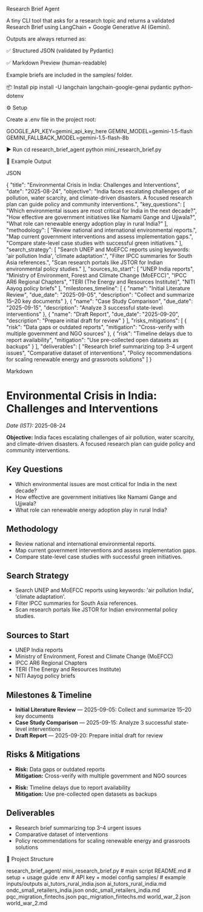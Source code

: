 Research Brief Agent

A tiny CLI tool that asks for a research topic and returns a validated Research Brief using LangChain + Google Generative AI (Gemini).

Outputs are always returned as:

✅ Structured JSON (validated by Pydantic)

✅ Markdown Preview (human-readable)

Example briefs are included in the samples/ folder.



📦 Install
pip install -U langchain langchain-google-genai pydantic python-dotenv


⚙️ Setup

Create a .env file in the project root:

GOOGLE_API_KEY=gemini_api_key_here
GEMINI_MODEL=gemini-1.5-flash
GEMINI_FALLBACK_MODEL=gemini-1.5-flash-8b

▶️ Run
cd research_brief_agent
python mini_research_brief.py


📑 Example Output

JSON

{
  "title": "Environmental Crisis in India: Challenges and Interventions",
  "date": "2025-08-24",
  "objective": "India faces escalating challenges of air pollution, water scarcity, and climate-driven disasters. A focused research plan can guide policy and community interventions.",
  "key_questions": [
    "Which environmental issues are most critical for India in the next decade?",
    "How effective are government initiatives like Namami Gange and Ujjwala?",
    "What role can renewable energy adoption play in rural India?"
  ],
  "methodology": [
    "Review national and international environmental reports.",
    "Map current government interventions and assess implementation gaps.",
    "Compare state-level case studies with successful green initiatives."
  ],
  "search_strategy": [
    "Search UNEP and MoEFCC reports using keywords: 'air pollution India', 'climate adaptation'.",
    "Filter IPCC summaries for South Asia references.",
    "Scan research portals like JSTOR for Indian environmental policy studies."
  ],
  "sources_to_start": [
    "UNEP India reports",
    "Ministry of Environment, Forest and Climate Change (MoEFCC)",
    "IPCC AR6 Regional Chapters",
    "TERI (The Energy and Resources Institute)",
    "NITI Aayog policy briefs"
  ],
  "milestones_timeline": [
    {
      "name": "Initial Literature Review",
      "due_date": "2025-09-05",
      "description": "Collect and summarize 15–20 key documents"
    },
    {
      "name": "Case Study Comparison",
      "due_date": "2025-09-15",
      "description": "Analyze 3 successful state-level interventions"
    },
    {
      "name": "Draft Report",
      "due_date": "2025-09-20",
      "description": "Prepare initial draft for review"
    }
  ],
  "risks_mitigations": [
    {
      "risk": "Data gaps or outdated reports",
      "mitigation": "Cross-verify with multiple government and NGO sources"
    },
    {
      "risk": "Timeline delays due to report availability",
      "mitigation": "Use pre-collected open datasets as backups"
    }
  ],
  "deliverables": [
    "Research brief summarizing top 3–4 urgent issues",
    "Comparative dataset of interventions",
    "Policy recommendations for scaling renewable energy and grassroots solutions"
  ]
}




Markdown 

# Environmental Crisis in India: Challenges and Interventions
*Date (IST):* 2025-08-24

**Objective:** India faces escalating challenges of air pollution, water scarcity, and climate-driven disasters. A focused research plan can guide policy and community interventions.

## Key Questions
- Which environmental issues are most critical for India in the next decade?
- How effective are government initiatives like Namami Gange and Ujjwala?
- What role can renewable energy adoption play in rural India?

## Methodology
- Review national and international environmental reports.
- Map current government interventions and assess implementation gaps.
- Compare state-level case studies with successful green initiatives.

## Search Strategy
- Search UNEP and MoEFCC reports using keywords: 'air pollution India', 'climate adaptation'.
- Filter IPCC summaries for South Asia references.
- Scan research portals like JSTOR for Indian environmental policy studies.

## Sources to Start
- UNEP India reports  
- Ministry of Environment, Forest and Climate Change (MoEFCC)  
- IPCC AR6 Regional Chapters  
- TERI (The Energy and Resources Institute)  
- NITI Aayog policy briefs  

## Milestones & Timeline
- **Initial Literature Review** — 2025-09-05: Collect and summarize 15–20 key documents  
- **Case Study Comparison** — 2025-09-15: Analyze 3 successful state-level interventions  
- **Draft Report** — 2025-09-20: Prepare initial draft for review  

## Risks & Mitigations
- **Risk:** Data gaps or outdated reports  
  **Mitigation:** Cross-verify with multiple government and NGO sources  

- **Risk:** Timeline delays due to report availability  
  **Mitigation:** Use pre-collected open datasets as backups  

## Deliverables
- Research brief summarizing top 3–4 urgent issues  
- Comparative dataset of interventions  
- Policy recommendations for scaling renewable energy and grassroots solutions  


📂 Project Structure

research_brief_agent/
  mini_research_brief.py                # main script
  README.md                             # setup + usage guide
  .env                                  # API key + model config
  samples/                              # example inputs/outputs
    ai_tutors_rural_india.json
    ai_tutors_rural_india.md
    ondc_small_retailers_india.json
    ondc_small_retailers_india.md
    pqc_migration_fintechs.json
    pqc_migration_fintechs.md
    world_war_2.json
    world_war_2.md